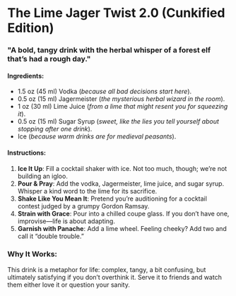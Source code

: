 
# The Lime Jager Twist 2.0 (Cunkified Edition)

### "A bold, tangy drink with the herbal whisper of a forest elf that’s had a rough day."

#### Ingredients:
- 1.5 oz (45 ml) Vodka (*because all bad decisions start here*).
- 0.5 oz (15 ml) Jagermeister (*the mysterious herbal wizard in the room*).
- 1 oz (30 ml) Lime Juice (*from a lime that might resent you for squeezing it*).
- 0.5 oz (15 ml) Sugar Syrup (*sweet, like the lies you tell yourself about stopping after one drink*).
- Ice (*because warm drinks are for medieval peasants*).

#### Instructions:
1. **Ice It Up**: Fill a cocktail shaker with ice. Not too much, though; we’re not building an igloo.
2. **Pour & Pray**: Add the vodka, Jagermeister, lime juice, and sugar syrup. Whisper a kind word to the lime for its sacrifice.
3. **Shake Like You Mean It**: Pretend you’re auditioning for a cocktail contest judged by a grumpy Gordon Ramsay.
4. **Strain with Grace**: Pour into a chilled coupe glass. If you don’t have one, improvise—life is about adapting.
5. **Garnish with Panache**: Add a lime wheel. Feeling cheeky? Add two and call it “double trouble.”

### Why It Works:
This drink is a metaphor for life: complex, tangy, a bit confusing, but ultimately satisfying if you don’t overthink it. Serve it to friends and watch them either love it or question your sanity.
